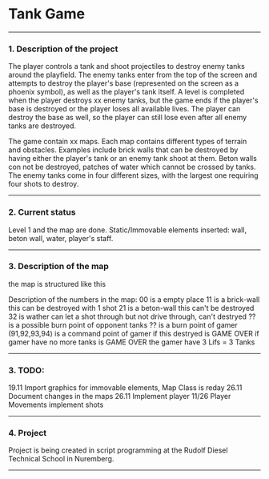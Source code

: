 # Tank Game 
---
### 1. Description of the project
The player controls a tank and shoot projectiles to destroy enemy tanks around the playfield. The enemy tanks enter from the top of the screen and attempts to destroy the player's base (represented on the screen as a phoenix symbol), as well as the player's tank itself. A level is completed when the player destroys xx enemy tanks, but the game ends if the player's base is destroyed or the player loses all available lives. The player can destroy the base as well, so the player can still lose even after all enemy tanks are destroyed.

The game contain xx maps. Each map contains different types of terrain and obstacles. Examples include brick walls that can be destroyed by having either the player's tank or an enemy tank shoot at them. Beton walls con not be destroyed, patches of water which cannot be crossed by tanks. The enemy tanks come in four different sizes, with the largest one requiring four shots to destroy.

---
### 2. Current status

Level 1 and the map are done.
Static/Immovable elements inserted: wall, beton wall, water, player's staff.
        
---
### 3. Description of the map 
the map is structured like this

Description of the numbers in the map:
        00              is a empty place
        11              is a brick-wall this can be destroyed with 1 shot
        21              is a beton-wall this can't be destroyed
        32              is wather can let a shot through but not drive through, can't destryed
        ??              is a possible burn point of opponent tanks
        ??              is a burn point of gamer 
        (91,92,93,94)   is a command point of gamer 
                        if this destryed is GAME OVER
                        if gamer have no more tanks is GAME OVER
                        the gamer have 3 Lifs = 3 Tanks
***


### 3. TODO: 
19.11 Import graphics for immovable elements, Map Class is reday 
26.11 Document changes in the maps
26.11 Implement player
11/26 Player Movements
implement shots

---

### 4. Project 
Project is being created in script programming at the Rudolf Diesel Technical School in Nuremberg.

---



